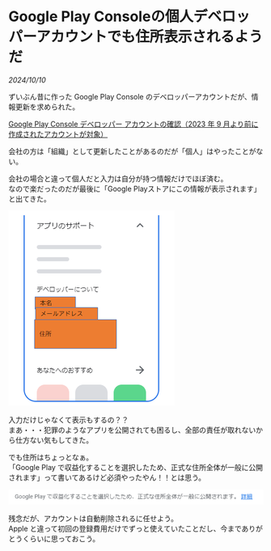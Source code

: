 # Google Play Consoleの個人デベロッパーアカウントでも住所表示されるようだ

<i>2024/10/10</i>

ずいぶん昔に作った Google Play Console のデベロッパーアカウントだが、情報更新を求められた。

[Google Play Console デベロッパー アカウントの確認（2023 年 9 月より前に作成されたアカウントが対象）](https://support.google.com/googleplay/android-developer/answer/14177239)

会社の方は「組織」として更新したことがあるのだが「個人」はやったことがない。

会社の場合と違って個人だと入力は自分が持つ情報だけでほぼ済む。  
なので楽だったのだが最後に「Google Playストアにこの情報が表示されます」と出てきた。

![image](20241010a-1.png)

入力だけじゃなくて表示もするの？？  
まあ・・・犯罪のようなアプリを公開されても困るし、全部の責任が取れないから仕方ない気もしてきた。

でも住所はちょっとなぁ。  
「Google Play で収益化することを選択したため、正式な住所全体が一般に公開されます」って書いてあるけど必須やったやん！！とは思う。

![image](20241010a-2.png)

残念だが、アカウントは自動削除されるに任せよう。  
Apple と違って初回の登録費用だけでずっと使えていたことだし、今までありがとうくらいに思っておこう。
